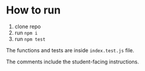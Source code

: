 # How to run

1. clone repo
2. run `npm i`
3. run `npm test`

The functions and tests are inside `index.test.js` file.

The comments include the student-facing instructions.
